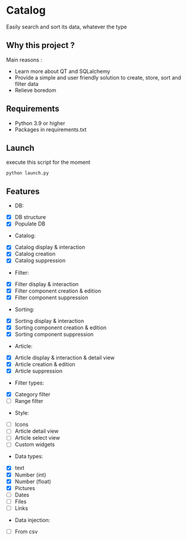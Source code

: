 # Catalog
Easily search and sort its data, whatever the type

## Why this project ?

Main reasons :
- Learn more about QT and SQLalchemy
- Provide a simple and user friendly solution to create, store, sort and filter data
- Relieve boredom

## Requirements

- Python 3.9 or higher  
- Packages in requirements.txt

## Launch

execute this script for the moment
````shell script
python launch.py
````

## Features

- DB:
- [x] DB structure
- [x] Populate DB
- Catalog:
- [x] Catalog display & interaction
- [x] Catalog creation
- [x] Catalog suppression
- Filter:
- [x] Filter display & interaction
- [x] Filter component creation & edition
- [x] Filter component suppression
- Sorting:
- [x] Sorting display & interaction
- [x] Sorting component creation & edition
- [x] Sorting component suppression
- Article:
- [x] Article display & interaction & detail view
- [x] Article creation & edition
- [x] Article suppression
- Filter types:
- [x] Category filter
- [ ] Range filter
- Style:
- [ ] Icons
- [ ] Article detail view
- [ ] Article select view
- [ ] Custom widgets
- Data types:
- [x] text
- [x] Number (int)
- [x] Number (float)
- [x] Pictures
- [ ] Dates
- [ ] Files
- [ ] Links
- Data injection:
- [ ] From csv
